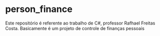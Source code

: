 # person_finance
Este repositório é referente ao trabalho de C#, professor Rafhael Freitas Costa. Basicamente é um projeto de controle de finanças pessoais
